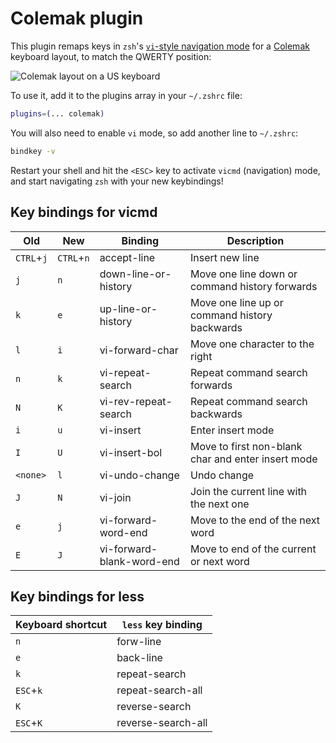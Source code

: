 # Colemak plugin

This plugin remaps keys in `zsh`'s
[`vi`-style navigation mode](http://zsh.sourceforge.net/Doc/Release/Zsh-Line-Editor.html#Keymaps)
for a [Colemak](https://colemak.com/) keyboard layout, to match the QWERTY
position:

![Colemak layout on a US keyboard](https://colemak.com/wiki/images/6/6c/Colemak2.png)

To use it, add it to the plugins array in your `~/.zshrc` file:

```sh
plugins=(... colemak)
```

You will also need to enable `vi` mode, so add another line to `~/.zshrc`:

```sh
bindkey -v
```

Restart your shell and hit the `<ESC>` key to activate `vicmd` (navigation)
mode, and start navigating `zsh` with your new keybindings!

## Key bindings for vicmd

| Old        | New        | Binding                   | Description                                        |
| ---------- | ---------- | ------------------------- | -------------------------------------------------- |
| `CTRL`+`j` | `CTRL`+`n` | accept-line               | Insert new line                                    |
| `j`        | `n`        | down-line-or-history      | Move one line down or command history forwards     |
| `k`        | `e`        | up-line-or-history        | Move one line up or command history backwards      |
| `l`        | `i`        | vi-forward-char           | Move one character to the right                    |
| `n`        | `k`        | vi-repeat-search          | Repeat command search forwards                     |
| `N`        | `K`        | vi-rev-repeat-search      | Repeat command search backwards                    |
| `i`        | `u`        | vi-insert                 | Enter insert mode                                  |
| `I`        | `U`        | vi-insert-bol             | Move to first non-blank char and enter insert mode |
| `<none>`   | `l`        | vi-undo-change            | Undo change                                        |
| `J`        | `N`        | vi-join                   | Join the current line with the next one            |
| `e`        | `j`        | vi-forward-word-end       | Move to the end of the next word                   |
| `E`        | `J`        | vi-forward-blank-word-end | Move to end of the current or next word            |

## Key bindings for less

| Keyboard shortcut | `less` key binding |
| ----------------- | ------------------ |
| `n`               | forw-line          |
| `e`               | back-line          |
| `k`               | repeat-search      |
| `ESC`+`k`         | repeat-search-all  |
| `K`               | reverse-search     |
| `ESC`+`K`         | reverse-search-all |
